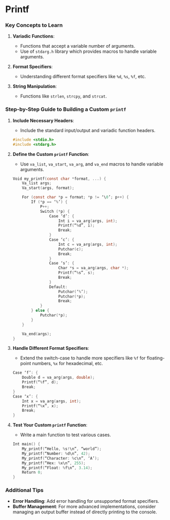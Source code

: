 # Printf

### Key Concepts to Learn

1. **Variadic Functions**:
   - Functions that accept a variable number of arguments.
   - Use of `stdarg.h` library which provides macros to handle variable arguments.

2. **Format Specifiers**:
   - Understanding different format specifiers like `%d`, `%s`, `%f`, etc.

3. **String Manipulation**:
   - Functions like `strlen`, `strcpy`, and `strcat`.

### Step-by-Step Guide to Building a Custom `printf`

1. **Include Necessary Headers**:
   - Include the standard input/output and variadic function headers.
   ```c
   #include <stdio.h>
   #include <stdarg.h>
   ```

2. **Define the Custom `printf` Function**:
   - Use `va_list`, `va_start`, `va_arg`, and `va_end` macros to handle variable arguments.
   ```c
   Void my_printf(const char *format, ...) {
       Va_list args;
       Va_start(args, format);

       For (const char *p = format; *p != ‘\0’; p++) {
           If (*p == ‘%’) {
               P++;
               Switch (*p) {
                   Case ‘d’: {
                       Int i = va_arg(args, int);
                       Printf(“%d”, i);
                       Break;
                   }
                   Case ‘c’: {
                       Int c = va_arg(args, int);
                       Putchar(c);
                       Break;
                   }
                   Case ‘s’: {
                       Char *s = va_arg(args, char *);
                       Printf(“%s”, s);
                       Break;
                   }
                   Default:
                       Putchar(‘%’);
                       Putchar(*p);
                       Break;
               }
           } else {
               Putchar(*p);
           }
       }

       Va_end(args);
   }
   ```

3. **Handle Different Format Specifiers**:
   - Extend the switch-case to handle more specifiers like `%f` for floating-point numbers, `%x` for hexadecimal, etc.
   ```c
   Case ‘f’: {
       Double d = va_arg(args, double);
       Printf(“%f”, d);
       Break;
   }
   Case ‘x’: {
       Int x = va_arg(args, int);
       Printf(“%x”, x);
       Break;
   }
   ```

4. **Test Your Custom `printf` Function**:
   - Write a main function to test various cases.
   ```c
   Int main() {
       My_printf(“Hello, %s!\n”, “world”);
       My_printf(“Number: %d\n”, 42);
       My_printf(“Character: %c\n”, ‘A’);
       My_printf(“Hex: %x\n”, 255);
       My_printf(“Float: %f\n”, 3.14);
       Return 0;
   }
   ```

### Additional Tips

- **Error Handling**: Add error handling for unsupported format specifiers.
- **Buffer Management**: For more advanced implementations, consider managing an output buffer instead of directly printing to the console.
